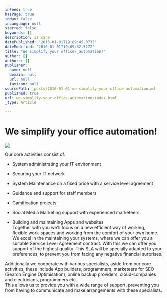 ```yaml
---
inFeed: true
hasPage: true
inNav: false
inLanguage: null
starred: false
keywords: []
description: IT care
datePublished: '2016-01-01T19:09:45.073Z'
dateModified: '2016-01-01T19:09:32.527Z'
title: "We simplify your office\_automation!"
author: []
authors: []
publisher:
  name: null
  domain: null
  url: null
  favicon: null
sourcePath: _posts/2016-01-01-we-simplify-your-office-automation.md
published: true
url: we-simplify-your-office-automation/index.html
_type: Article

---
```

# We simplify your office automation!
![](https://the-grid-user-content.s3-us-west-2.amazonaws.com/b74e8102-6c10-4381-bc48-e6b58998839b.jpg)

Our core activities consist of:
  
- System administrating your IT environment
  
- Securing your IT network
  
- System Maintenance  on a fixed price with a service level agreement   
- Guidance and support for staff members    
- Gamification projects  
- Social Media Marketing support with experienced marketeers.   
- Building and maintaining Apps and websites   
Together with you we'll focus on a new efficient way of working,   
flexible work-spaces and working from the comfort of your own home.   
We excel in the maintaining your systems, where we can offer you a suitable Service Level Agreement contract. With this we can offer you support of the highest quality.
This SLA will be specially adapted to your preferences, to prevent you from facing any negative financial surprises.
  
Additionally we cooperate with various specialists, aside from our core activities, these include App builders, programmers, marketeers for SEO (Search Engine Optimisation), online backup providers, cloud-companies and electricians, programmers etc.   
This allows us to provide you with a wide range of support, preventing you from having to communicate and make arrangements with these specialists.